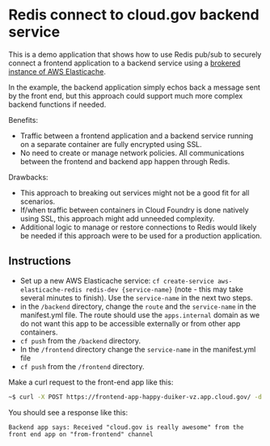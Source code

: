 # Redis connect to cloud.gov backend service

This is a demo application that shows how to use Redis pub/sub to securely connect a frontend application to a backend service using a [brokered instance of AWS Elasticache](https://cloud.gov/docs/services/aws-elasticache/).

In the example, the backend application simply echos back a message sent by the front end, but this approach could support much more complex backend functions if needed.

Benefits:

* Traffic between a frontend application and a backend service running on a separate container are fully encrypted using SSL.
* No need to create or manage network policies. All communications between the frontend and backend app happen through Redis.

Drawbacks:

* This approach to breaking out services might not be a good fit for all scenarios.
* If/when traffic between containers in Cloud Foundry is done natively using SSL, this approach might add unneeded complexity.
* Additional logic to manage or restore connections to Redis would likely be needed if this approach were to be used for a production application.


## Instructions

* Set up a new AWS Elasticache service: `cf create-service aws-elasticache-redis redis-dev {service-name}` (note - this may take several minutes to finish). Use the `service-name` in the next two steps.
* in the `/backend` directory, change the `route` and the `service-name` in the manifest.yml file. The route should use the `apps.internal` domain as we do not want this app to be accessible externally or from other app containers.
* `cf push` from the `/backend` directory.
* In the  `/frontend` directory change the `service-name` in the manifest.yml file
* `cf push` from the `/frontend` directory.

Make a curl request to the front-end app like this:

```bash
~$ curl -X POST https://frontend-app-happy-duiker-vz.app.cloud.gov/ -d '{"message":"cloud.gov is really awesome"}' -H 'Content-type:application/json
```

You should see a response like this:

```
Backend app says: Received "cloud.gov is really awesome" from the front end app on "from-frontend" channel
```
